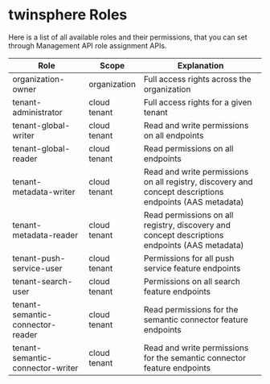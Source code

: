 # twinsphere Roles

Here is a list of all available roles and their permissions, that you can set through Management API role assignment APIs.

| Role | Scope | Explanation |
|------|-------|-------------|
| organization-owner | organization | Full access rights across the organization |
| tenant-administrator | cloud tenant | Full access rights for a given tenant |
| tenant-global-writer | cloud tenant | Read and write permissions on all endpoints |
| tenant-global-reader | cloud tenant | Read permissions on all endpoints |
| tenant-metadata-writer | cloud tenant | Read and write permissions on all registry, discovery and concept descriptions endpoints (AAS metadata) |
| tenant-metadata-reader | cloud tenant | Read permissions on all registry, discovery and concept descriptions endpoints (AAS metadata) |
| tenant-push-service-user | cloud tenant | Permissions for all push service feature endpoints |
| tenant-search-user | cloud tenant | Permissions on all search feature endpoints |
| tenant-semantic-connector-reader | cloud tenant | Read permissions for the semantic connector feature endpoints |
| tenant-semantic-connector-writer | cloud tenant | Read and write permissions for the semantic connector feature endpoints |

